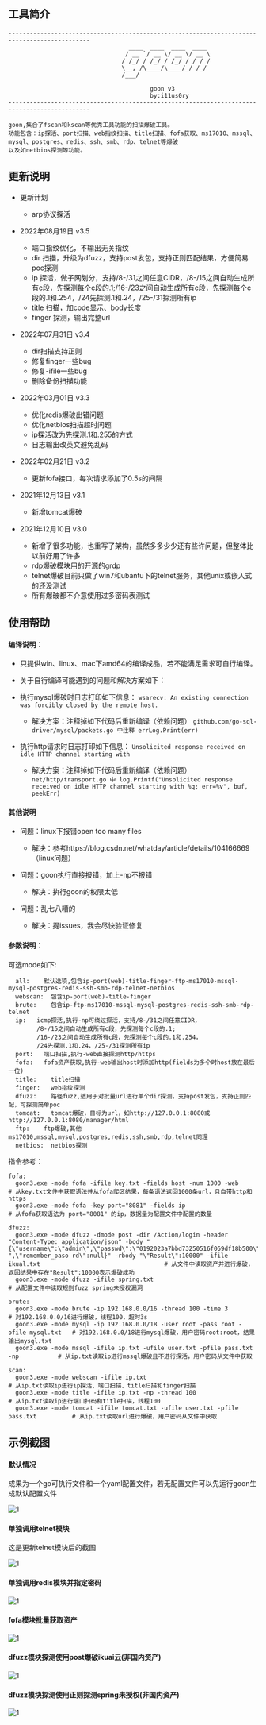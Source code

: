 ## 工具简介
```
---------------------------------------------------------------------------------------------
                                  ____  ____  ____  ____
                                 / __ `/ __ \/ __ \/ __ \
                                / /_/ / /_/ / /_/ / / / /
                                \__, /\____/\____/_/ /_/
                                /___/

                                        goon v3
                                        by:i11us0ry
---------------------------------------------------------------------------------------------

goon,集合了fscan和kscan等优秀工具功能的扫描爆破工具。
功能包含：ip探活、port扫描、web指纹扫描、title扫描、fofa获取、ms17010、mssql、mysql、postgres、redis、ssh、smb、rdp、telnet等爆破
以及如netbios探测等功能。

```

## 更新说明
- 更新计划
    - arp协议探活

- 2022年08月19日 v3.5
    - 端口指纹优化，不输出无关指纹
    - dir 扫描，升级为dfuzz，支持post发包，支持正则匹配结果，方便简易poc探测
    - ip 探活，做子网划分，支持/8-/31之间任意CIDR，/8-/15之间自动生成所有c段，先探测每个c段的.1;/16-/23之间自动生成所有c段，先探测每个c段的.1和.254，/24先探测.1和.24，/25-/31探测所有ip
    - title 扫描，加code显示、body长度
    - finger 探测，输出完整url

- 2022年07月31日 v3.4
    - dir扫描支持正则
    - 修复finger一些bug
    - 修复-ifile一些bug
    - 删除备份扫描功能

- 2022年03月01日 v3.3
   - 优化redis爆破出错问题
   - 优化netbios扫描超时问题
   - ip探活改为先探测.1和.255的方式
   - 日志输出改英文避免乱码

- 2022年02月21日 v3.2
   - 更新fofa接口，每次请求添加了0.5s的间隔

- 2021年12月13日 v3.1
   - 新增tomcat爆破

- 2021年12月10日 v3.0
   - 新增了很多功能，也重写了架构，虽然多多少少还有些许问题，但整体比以前好用了许多
   - rdp爆破模块用的开源的grdp
   - telnet爆破目前只做了win7和ubantu下的telnet服务，其他unix或嵌入式的还没测试
   - 所有爆破都不介意使用过多密码表测试

## 使用帮助

#### 编译说明：
- 只提供win、linux、mac下amd64的编译成品，若不能满足需求可自行编译。
- 关于自行编译可能遇到的问题和解决方案如下：

- 执行mysql爆破时日志打印如下信息：
`wsarecv: An existing connection was forcibly closed by the remote host.`
  - 解决方案：注释掉如下代码后重新编译（依赖问题）
`github.com/go-sql-driver/mysql/packets.go 中注释 errLog.Print(err) `

- 执行http请求时日志打印如下信息：
`Unsolicited response received on idle HTTP channel starting with`
  - 解决方案：注释掉如下代码后重新编译（依赖问题）
`net/http/transport.go 中 log.Printf("Unsolicited response received on idle HTTP channel starting with %q; err=%v", buf, peekErr)`

#### 其他说明
- 问题：linux下报错open too many files
  - 解决：参考https://blog.csdn.net/whatday/article/details/104166669（linux问题）
 
- 问题：goon执行直接报错，加上-np不报错
  - 解决：执行goon的权限太低

- 问题：乱七八糟的
  - 解决：提issues，我会尽快验证修复

#### 参数说明：

可选mode如下:
```
  all:    默认选项,包含ip-port(web)-title-finger-ftp-ms17010-mssql-mysql-postgres-redis-ssh-smb-rdp-telnet-netbios
  webscan:  包含ip-port(web)-title-finger
  brute:    包含ip-ftp-ms17010-mssql-mysql-postgres-redis-ssh-smb-rdp-telnet
  ip:   icmp探活,执行-np可绕过探活，支持/8-/31之间任意CIDR，
        /8-/15之间自动生成所有c段，先探测每个c段的.1;
        /16-/23之间自动生成所有c段，先探测每个c段的.1和.254，
        /24先探测.1和.24，/25-/31探测所有ip
  port:   端口扫描,执行-web直接探测http/https
  fofa:   fofa资产获取,执行-web输出host时添加http(fields为多个时host放在最后一位)
  title:    title扫描
  finger:   web指纹探测
  dfuzz:    路径fuzz,适用于对批量url进行单个dir探测，支持post发包，支持正则匹配，可探测简单poc
  tomcat:   tomcat爆破，目标为url，如http://127.0.0.1:8080或http://127.0.0.1:8080/manager/html
  ftp:    ftp爆破,其他ms17010,mssql,mysql,postgres,redis,ssh,smb,rdp,telnet同理
  netbios:  netbios探测 
```

指令参考：
```
fofa:
  goon3.exe -mode fofa -ifile key.txt -fields host -num 1000 -web       # 从key.txt文件中获取语法并从fofa爬区结果，每条语法返回1000条url，且自带http和https
  goon3.exe -mode fofa -key port="8081" -fields ip                      # 从fofa获取语法为 port="8081" 的ip，数据量为配置文件中配置的数量

dfuzz:
  goon3.exe -mode dfuzz -dmode post -dir /Action/login -header "Content-Type: application/json" -body "{\"username\":\"admin\",\"passwd\":\"0192023a7bbd73250516f069df18b500\",\"pass\":\"c2FsdF8xMWFkbWluMT\ ",\"remember_paso rd\":null}" -rbody "\"Result\":10000" -ifile ikual.txt                                   # 从文件中读取资产并进行爆破，返回结果中存在"Result":10000表示爆破成功
  goon3.exe -mode dfuzz -ifile spring.txt                               # 从配置文件中读取规则fuzz spring未授权漏洞

brute:
  goon3.exe -mode brute -ip 192.168.0.0/16 -thread 100 -time 3                      # 对192.168.0.0/16进行爆破，线程100，超时3s
  goon3.exe -mode mysql -ip 192.168.0.0/18 -user root -pass root -ofile mysql.txt   # 对192.168.0.0/18进行mysql爆破，用户密码root:root，结果输出mysql.txt
  goon3.exe -mode mssql -ifile ip.txt -ufile user.txt -pfile pass.txt -np           # 从ip.txt读取ip进行mssql爆破且不进行探活，用户密码从文件中获取

scan:
  goon3.exe -mode webscan -ifile ip.txt                                             # 从ip.txt读取ip进行ip探活、端口扫描、title扫描和finger扫描
  goon3.exe -mode title -ifile ip.txt -np -thread 100                               # 从ip.txt读取ip进行端口扫码和title扫描，线程100
  goon3.exe -mode tomcat -ifile tomcat.txt -ufile user.txt -pfile pass.txt          # 从ip.txt读取url进行爆破，用户密码从文件中获取
```

## 示例截图

#### 默认情况

成果为一个go可执行文件和一个yaml配置文件，若无配置文件可以先运行goon生成默认配置文件

![1](image/1.png)

#### 单独调用telnet模块
这是更新telnet模块后的截图

![1](image/telnet.png)

#### 单独调用redis模块并指定密码

![1](image/redis.png)

#### fofa模块批量获取资产

![1](image/fofa.png)

#### dfuzz模块探测使用post爆破ikuai云(非国内资产)

![1](image/dfuzz_brute_ikual.png)

#### dfuzz模块探测使用正则探测spring未授权(非国内资产)

![1](image/dir_spring.png)
